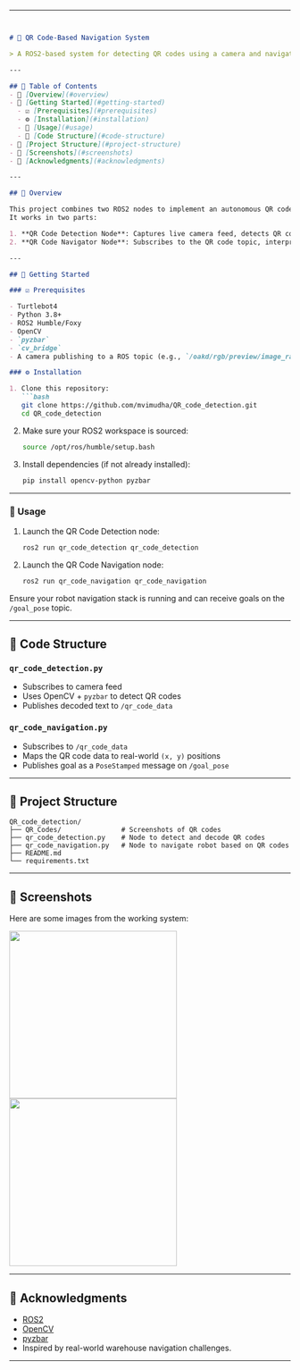 
---

````markdown


# 🤖 QR Code-Based Navigation System

> A ROS2-based system for detecting QR codes using a camera and navigating a robot to predefined locations based on the scanned codes.

---

## 🔗 Table of Contents
- 📍 [Overview](#overview)
- 🚀 [Getting Started](#getting-started)
  - ☑️ [Prerequisites](#prerequisites)
  - ⚙️ [Installation](#installation)
  - 🤖 [Usage](#usage)
  - 🧠 [Code Structure](#code-structure)
- 📁 [Project Structure](#project-structure)
- 📸 [Screenshots](#screenshots)
- 🙌 [Acknowledgments](#acknowledgments)

---

## 📍 Overview

This project combines two ROS2 nodes to implement an autonomous QR code-based navigation system.  
It works in two parts:

1. **QR Code Detection Node**: Captures live camera feed, detects QR codes, and publishes the decoded text.
2. **QR Code Navigator Node**: Subscribes to the QR code topic, interprets the location from the QR code, and sends navigation goals to the robot accordingly.

---

## 🚀 Getting Started

### ☑️ Prerequisites

- Turtlebot4
- Python 3.8+
- ROS2 Humble/Foxy
- OpenCV
- `pyzbar`
- `cv_bridge`
- A camera publishing to a ROS topic (e.g., `/oakd/rgb/preview/image_raw`)

### ⚙️ Installation

1. Clone this repository:
   ```bash
   git clone https://github.com/mvimudha/QR_code_detection.git
   cd QR_code_detection
````

2. Make sure your ROS2 workspace is sourced:

   ```bash
   source /opt/ros/humble/setup.bash
   ```

3. Install dependencies (if not already installed):

   ```bash
   pip install opencv-python pyzbar
   ```

---

### 🤖 Usage

1. Launch the QR Code Detection node:

   ```bash
   ros2 run qr_code_detection qr_code_detection
   ```

2. Launch the QR Code Navigation node:

   ```bash
   ros2 run qr_code_navigation qr_code_navigation
   ```

Ensure your robot navigation stack is running and can receive goals on the `/goal_pose` topic.

---

## 🧠 Code Structure

### `qr_code_detection.py`

* Subscribes to camera feed
* Uses OpenCV + `pyzbar` to detect QR codes
* Publishes decoded text to `/qr_code_data`

### `qr_code_navigation.py`

* Subscribes to `/qr_code_data`
* Maps the QR code data to real-world `(x, y)` positions
* Publishes goal as a `PoseStamped` message on `/goal_pose`

---

## 📁 Project Structure

```
QR_code_detection/
├── QR_Codes/               # Screenshots of QR codes
├── qr_code_detection.py    # Node to detect and decode QR codes
├── qr_code_navigation.py   # Node to navigate robot based on QR codes
├── README.md
└── requirements.txt
```

---

## 📸 Screenshots

Here are some images from the working system:

<p float="left">
  <img src="QR_Codes/qr1.png" width="300"/>
  <img src="QR_Codes/qr2.png" width="300"/>
</p>

---

## 🙌 Acknowledgments

* [ROS2](https://docs.ros.org/en/foxy/index.html)
* [OpenCV](https://opencv.org/)
* [pyzbar](https://github.com/NaturalHistoryMuseum/pyzbar)
* Inspired by real-world warehouse navigation challenges.

---

```
